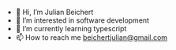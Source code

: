 - 👋 Hi, I’m Julian Beichert
- 👀 I’m interested in software development
- 🌱 I’m currently learning typescript
- 📫 How to reach me beichertjulian@gmail.com

<!---
JBeichert/JBeichert is a ✨ special ✨ repository because its `README.md` (this file) appears on your GitHub profile.
You can click the Preview link to take a look at your changes.
--->

